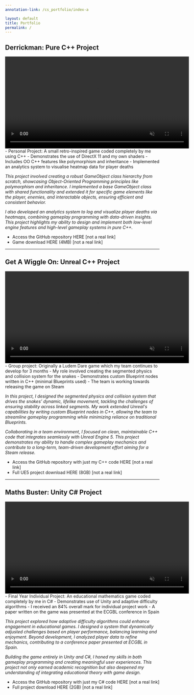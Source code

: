```yaml
---
annotation-link: /cs_portfolio/index-a

layout: default
title: Portfolio
permalink: /
---
```


## Derrickman: Pure C++ Project

<video width="600" controls loop autoplay muted playsinline>
  <source src="{{ site.url }}{{ site.baseurl }}/assets/Oil Strike 75.mp4" type="video/mp4">
  Your browser does not support the video tag.
</video>

<div class="project-desc" markdown="1">
- Personal Project: A small retro-inspired game coded completely by me using C++
- Demonstrates the use of DirectX 11 and my own shaders
- Includes OO C++ features like polymorphism and inheritance
- Implemented an analytics system to visualise heatmap data for player deaths
</div>

<i>This project involved creating a robust GameObject class hierarchy from scratch, showcasing Object-Oriented Programming principles like polymorphism and inheritance. I implemented a base GameObject class with shared functionality and extended it for specific game elements like the player, enemies, and interactable objects, ensuring efficient and consistent behavior.</i>

<i>I also developed an analytics system to log and visualize player deaths via heatmaps, combining gameplay programming with data-driven insights. This project highlights my ability to design and implement both low-level engine features and high-level gameplay systems in pure C++.</i>

- Access the GitHub repository HERE <span class="module-description">[not a real link]</span>
- Game download HERE (4MB) <span class="module-description">[not a real link]</span>

----------------------




## Get A Wiggle On: Unreal C++ Project

<video width="600" controls loop autoplay muted playsinline>
  <source src="{{ site.url }}{{ site.baseurl }}/assets/Snake%20Party.mp4" type="video/mp4">
  Your browser does not support the video tag.
</video>

<div class="project-desc" markdown="1">
- Group project: Originally a Ludem Dare game which my team continues to develop for 3 months 
- My role involved creating the segmented physics and collision system for the snakes
- Demonstrates custom Blueprint nodes written in C++ (minimal Blueprints used)
- The team is working towards releasing the game on Steam
</div>

<i>In this project, I designed the segmented physics and collision system that drives the snakes’ dynamic, lifelike movement, tackling the challenges of ensuring stability across linked segments. My work extended Unreal's capabilities by writing custom Blueprint nodes in C++, allowing the team to streamline gameplay programming while minimizing reliance on traditional Blueprints.</i>

<i>Collaborating in a team environment, I focused on clean, maintainable C++ code that integrates seamlessly with Unreal Engine 5. This project demonstrates my ability to handle complex gameplay mechanics and contribute to a long-term, team-driven development effort aiming for a Steam release.</i>
 
- Access the GitHub repository with just my C++ code HERE <span class="module-description">[not a real link]</span>
- Full UE5 project download HERE (8GB) <span class="module-description">[not a real link]</span>

----------------------

## Maths Buster: Unity C# Project

<video width="600" controls loop autoplay muted playsinline>
  <source src="{{ site.url }}{{ site.baseurl }}/assets/Gardeners of the Galaxy.mp4" type="video/mp4">
  Your browser does not support the video tag.
</video>

<div class="project-desc" markdown="1">
- Final Year Individual Project: An educational mathematics game coded completely by me in C#
- Demonstrates use of Unity and adaptive difficulty algorithms
- I received an 84% overall mark for individual project work
- A paper written on the game was presented at the ECGBL conference in Spain
</div>

<i>This project explored how adaptive difficulty algorithms could enhance engagement in educational games. I designed a system that dynamically adjusted challenges based on player performance, balancing learning and enjoyment. Beyond development, I analyzed player data to refine mechanics, contributing to a conference paper presented at ECGBL in Spain.</i>

<i>Building the game entirely in Unity and C#, I honed my skills in both gameplay programming and creating meaningful user experiences. This project not only earned academic recognition but also deepened my understanding of integrating educational theory with game design.</i>
 
- Access the GitHub repository with just my C# code HERE <span class="module-description">[not a real link]</span>
- Full project download HERE (2GB) <span class="module-description">[not a real link]</span>


